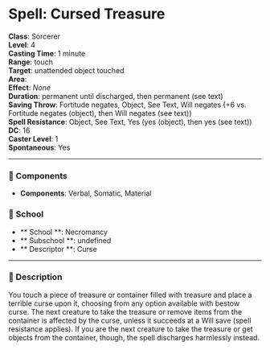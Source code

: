 
# Spell: Cursed Treasure
**Class**: Sorcerer  
**Level**: 4  
**Casting Time**: 1 minute  
**Range**: touch  
**Target**: unattended object touched  
**Area**:   
**Effect**: _None_  
**Duration**: permanent until discharged, then permanent (see text)  
**Saving Throw**: Fortitude negates, Object, See Text, Will negates (+6 vs. Fortitude negates (object), then Will negates (see text))  
**Spell Resistance**: Object, See Text, Yes (yes (object), then yes (see text))  
**DC**: 16  
**Caster Level**: 1  
**Spontaneous**: Yes

---

### 🔮 Components
- **Components**: Verbal, Somatic, Material

### 🏫 School
- ** School **: Necromancy
- ** Subschool **: undefined
- ** Descriptor **: Curse
---

### 📜 Description
You touch a piece of treasure or container filled with treasure and place a terrible curse upon it, choosing from any option available with bestow curse. The next creature to take the treasure or remove items from the container is affected by the curse, unless it succeeds at a Will save (spell resistance applies). If you are the next creature to take the treasure or get objects from the container, though, the spell discharges harmlessly instead.
